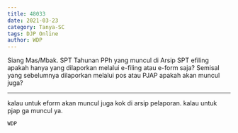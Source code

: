 ```yaml
---
title: 48033
date: 2021-03-23
category: Tanya-SC
tags: DJP Online
author: WDP
---
```


Siang Mas/Mbak. SPT Tahunan PPh yang muncul di Arsip SPT efiling apakah hanya yang dilaporkan melalui e-filing atau e-form saja? Semisal yang sebelumnya dilaporkan melalui pos atau PJAP apakah akan muncul juga?

---

kalau untuk eform akan muncul juga kok di arsip pelaporan. kalau untuk pjap ga muncul ya.

`WDP`
